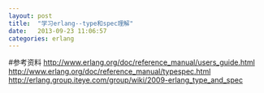 ```yaml
---
layout: post
title:  "学习erlang--type和spec理解"
date:   2013-09-23 11:06:57
categories: erlang
---
```

  

#参考资料
http://www.erlang.org/doc/reference_manual/users_guide.html  
http://www.erlang.org/doc/reference_manual/typespec.html  
http://erlang.group.iteye.com/group/wiki/2009-erlang_type_and_spec  